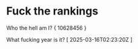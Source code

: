 # Fuck the rankings

Who the hell am I?
{ 10628456 }

What fucking year is it?
[ 2025-03-16T02:23:20Z ]
